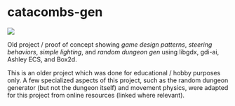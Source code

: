# catacombs-gen

![](docs/catacombs-50fps-looping.gif)

Old project / proof of concept showing *game design patterns*, *steering behaviors*, *simple lighting*, and *random dungeon gen* using libgdx, gdi-ai, Ashley ECS, and Box2d.

This is an older project which was done for educational / hobby purposes only.
A few specialized aspects of this project, such as the random dungeon generator (but not the dungeon itself) and movement physics,
were adapted for this project from online resources (linked where relevant).
